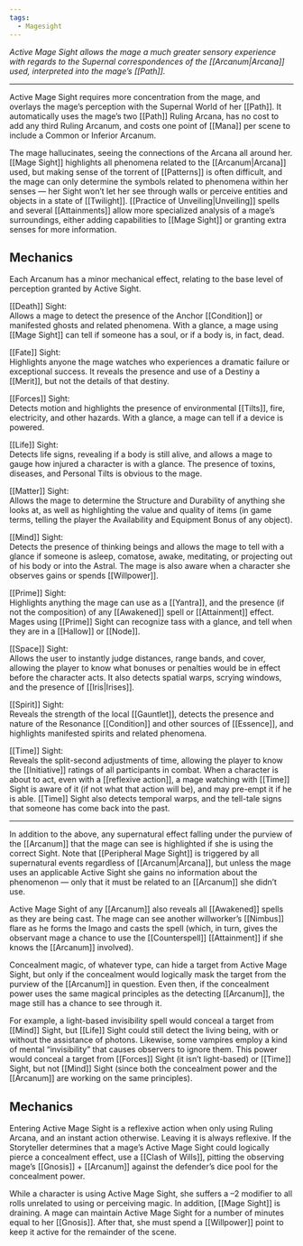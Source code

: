 ```yaml
---
tags:
  - Magesight
---
```


_Active Mage Sight allows the mage a much greater sensory experience with regards to the Supernal correspondences of the [[Arcanum|Arcana]] used, interpreted into the mage’s [[Path]]._

---

Active Mage Sight requires more concentration from the mage, and overlays the mage’s perception with the Supernal World of her [[Path]]. It automatically uses the mage’s two [[Path]] Ruling Arcana, has no cost to add any third Ruling Arcanum, and costs one point of [[Mana]] per scene to include a Common or Inferior Arcanum.

The mage hallucinates, seeing the connections of the Arcana all around her. [[Mage Sight]] highlights all phenomena related to the [[Arcanum|Arcana]] used, but making sense of the torrent of [[Patterns]] is often difficult, and the mage can only determine the symbols related to phenomena within her senses — her Sight won’t let her see through walls or perceive entities and objects in a state of [[Twilight]]. [[Practice of Unveiling|Unveiling]] spells and several [[Attainments]] allow more specialized analysis of a mage’s surroundings, either adding capabilities to [[Mage Sight]] or granting extra senses for more information.

## Mechanics

Each Arcanum has a minor mechanical effect, relating to the base level of perception granted by Active Sight.

[[Death]] Sight: \
Allows a mage to detect the presence of the Anchor [[Condition]] or manifested ghosts and related phenomena. With a glance, a mage using [[Mage Sight]] can tell if someone has a soul, or if a body is, in fact, dead.

[[Fate]] Sight: \
Highlights anyone the mage watches who experiences a dramatic failure or exceptional success. It reveals the presence and use of a Destiny a [[Merit]], but not the details of that destiny.

[[Forces]] Sight: \
Detects motion and highlights the presence of environmental [[Tilts]], fire, electricity, and other hazards. With a glance, a mage can tell if a device is powered.

[[Life]] Sight: \
Detects life signs, revealing if a body is still alive, and allows a mage to gauge how injured a character is with a glance. The presence of toxins, diseases, and Personal Tilts is obvious to the mage.

[[Matter]] Sight: \
Allows the mage to determine the Structure and Durability of anything she looks at, as well as highlighting the value and quality of items (in game terms, telling the player the Availability and Equipment Bonus of any object).

[[Mind]] Sight: \
Detects the presence of thinking beings and allows the mage to tell with a glance if someone is asleep, comatose, awake, meditating, or projecting out of his body or into the Astral. The mage is also aware when a character she observes gains or spends [[Willpower]].

[[Prime]] Sight: \
Highlights anything the mage can use as a [[Yantra]], and the presence (if not the composition) of any [[Awakened]] spell or [[Attainment]] effect. Mages using [[Prime]] Sight can recognize tass with a glance, and tell when they are in a [[Hallow]] or [[Node]].

[[Space]] Sight: \
Allows the user to instantly judge distances, range bands, and cover, allowing the player to know what bonuses or penalties would be in effect before the character acts. It also detects spatial warps, scrying windows, and the presence of [[Iris|Irises]].

[[Spirit]] Sight: \
Reveals the strength of the local [[Gauntlet]], detects the presence and nature of the Resonance [[Condition]] and other sources of [[Essence]], and highlights manifested spirits and related phenomena.

[[Time]] Sight: \
Reveals the split-second adjustments of time, allowing the player to know the [[Initiative]] ratings of all participants in combat. When a character is about to act, even with a [[reflexive action]], a mage watching with [[Time]] Sight is aware of it (if not what that action will be), and may pre-empt it if he is able. [[Time]] Sight also detects temporal warps, and the tell-tale signs that someone has come back into the past.

---

In addition to the above, any supernatural effect falling under the purview of the [[Arcanum]] that the mage can see is highlighted if she is using the correct Sight. Note that [[Peripheral Mage Sight]] is triggered by all supernatural events regardless of [[Arcanum|Arcana]], but unless the mage uses an applicable Active Sight she gains no information about the phenomenon — only that it must be related to an [[Arcanum]] she didn’t use.

Active Mage Sight of any [[Arcanum]] also reveals all [[Awakened]] spells as they are being cast. The mage can see another willworker’s [[Nimbus]] flare as he forms the Imago and casts the spell (which, in turn, gives the observant mage a chance to use the [[Counterspell]] [[Attainment]] if she knows the [[Arcanum]] involved).

Concealment magic, of whatever type, can hide a target from Active Mage Sight, but only if the concealment would logically mask the target from the purview of the [[Arcanum]] in question. Even then, if the concealment power uses the same magical principles as the detecting [[Arcanum]], the mage still has a chance to see through it. 

For example, a light-based invisibility spell would conceal a target from [[Mind]] Sight, but [[Life]] Sight could still detect the living being, with or without the assistance of photons. Likewise, some vampires employ a kind of mental “invisibility” that causes observers to ignore them. This power would conceal a target from [[Forces]] Sight (it isn’t light-based) or [[Time]] Sight, but not [[Mind]] Sight (since both the concealment power and the [[Arcanum]] are working on the same principles).

## Mechanics

Entering Active Mage Sight is a reflexive action when only using Ruling Arcana, and an instant action otherwise. Leaving it is always reflexive. If the Storyteller determines that a mage’s Active Mage Sight could logically pierce a concealment effect, use a [[Clash of Wills]], pitting the observing mage’s [[Gnosis]] + [[Arcanum]] against the defender’s dice pool for the concealment power.

While a character is using Active Mage Sight, she suffers a –2 modifier to all rolls unrelated to using or perceiving magic. In addition, [[Mage Sight]] is draining. A mage can maintain Active Mage Sight for a number of minutes equal to her [[Gnosis]]. After that, she must spend a [[Willpower]] point to keep it active for the remainder of the scene.